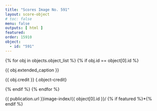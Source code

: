 ```yaml
---
title: "Scores Image No. 591"
layout: score-object
# toc: false
menu: false
outputs: [ html ]
featured: 
order: 15910
object:
  - id: "591"
---
```


{% for obj in objects.object_list %}
{% if obj.id == object[0].id %}

{{ obj.extended_caption }}

{{ obj.credit }} {.object-credit}

{% endif %}
{% endfor %}

<div class="object-credit object-url is-print-only">

{{ publication.url }}image-index/{{ object[0].id }}/ {% if featured %}*{% endif %}

</div>
